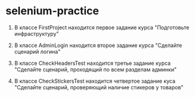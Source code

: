 # selenium-practice

1. В классе FirstProject находится первое задание курса "Подготовьте инфраструктуру"

2. В классе AdminLogin находится второе задание курса "Сделайте сценарий логина"

3. В классе CheckHeadersTest находится третье задание курса "Сделайте сценарий, проходящий по всем разделам админки"

4. В классе CheckStickersTest находится четвертое задание куса "Сделайте сценарий, проверяющий наличие стикеров у товаров"
